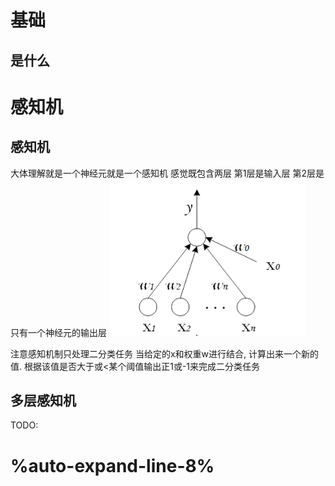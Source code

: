 # 基础
## 是什么
# 感知机
## 感知机
大体理解就是一个神经元就是一个感知机 
感觉既包含两层
第1层是输入层
第2层是只有一个神经元的输出层
![](./images/1.png)

注意感知机制只处理二分类任务
当给定的x和权重w进行结合, 计算出来一个新的值. 根据该值是否大于或<某个阈值输出正1或-1来完成二分类任务
## 多层感知机
TODO: 
# %auto-expand-line-8%